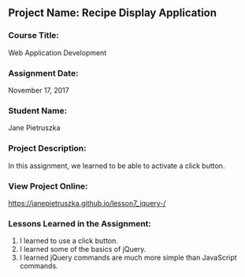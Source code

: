 ## Project Name:  Recipe Display Application

### Course Title:
Web Application Development

### Assignment Date:  
November 17, 2017

### Student Name:  
Jane Pietruszka

### Project Description:
In this assignment, we learned to be able to activate a click button.

### View Project Online:
https://janepietruszka.github.io/lesson7_jquery-/

### Lessons Learned in the Assignment:
1. I learned to use a click button.
2. I learned some of the basics of jQuery.
3. I learned jQuery commands are much more simple than JavaScript commands. 


